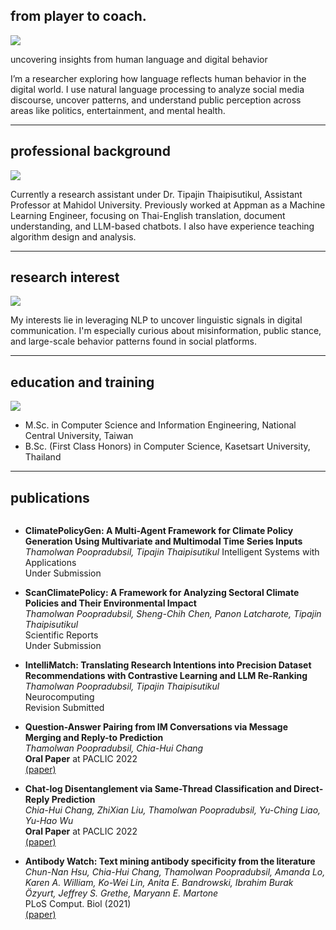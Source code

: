 ## from player to coach.

![](about-main.png)

uncovering insights from human language and digital behavior

I’m a researcher exploring how language reflects human behavior in the digital world. I use natural language processing to analyze social media discourse, uncover patterns, and understand public perception across areas like politics, entertainment, and mental health.

---

## professional background

![](about-background.png)

Currently a research assistant under Dr. Tipajin Thaipisutikul, Assistant Professor at Mahidol University. Previously worked at Appman as a Machine Learning Engineer, focusing on Thai-English translation, document understanding, and LLM-based chatbots. I also have experience teaching algorithm design and analysis.

---

## research interest

![](about-interest.png)

My interests lie in leveraging NLP to uncover linguistic signals in digital communication. I'm especially curious about misinformation, public stance, and large-scale behavior patterns found in social platforms.

---

## education and training

![](about-education.png)

-   M.Sc. in Computer Science and Information Engineering, National Central University, Taiwan
-   B.Sc. (First Class Honors) in Computer Science, Kasetsart University, Thailand

---

## publications

![]()

-   **ClimatePolicyGen: A Multi-Agent Framework for Climate Policy Generation Using Multivariate and Multimodal Time Series Inputs**
    _Thamolwan Poopradubsil, Tipajin Thaipisutikul_
    Intelligent Systems with Applications  
    Under Submission

-   **ScanClimatePolicy: A Framework for Analyzing Sectoral Climate Policies and Their Environmental Impact**  
    _Thamolwan Poopradubsil, Sheng-Chih Chen, Panon Latcharote, Tipajin Thaipisutikul_  
    Scientific Reports  
    Under Submission

-   **IntelliMatch: Translating Research Intentions into Precision Dataset Recommendations with Contrastive Learning and LLM Re-Ranking**  
    _Thamolwan Poopradubsil, Tipajin Thaipisutikul_  
    Neurocomputing  
    Revision Submitted

-   **Question-Answer Pairing from IM
    Conversations via Message Merging and Reply-to Prediction**  
    _Thamolwan Poopradubsil, Chia-Hui Chang_  
    **Oral Paper** at PACLIC 2022  
    [(paper)](https://aclanthology.org/2022.paclic-1.2.pdf)

-   **Chat-log Disentanglement via Same-Thread Classification and Direct-Reply Prediction**  
    _Chia-Hui Chang, ZhiXian Liu, Thamolwan Poopradubsil, Yu-Ching Liao, Yu-Hao Wu_  
    **Oral Paper** at PACLIC 2022  
    [(paper)](https://aclanthology.org/2022.paclic-1.11/)

-   **Antibody Watch: Text mining antibody specificity from the literature**  
    _Chun-Nan Hsu, Chia-Hui Chang, Thamolwan Poopradubsil, Amanda Lo, Karen A. William, Ko-Wei Lin, Anita E. Bandrowski, Ibrahim Burak Özyurt, Jeffrey S. Grethe, Maryann E. Martone_  
    PLoS Comput. Biol (2021)  
    [(paper)](https://journals.plos.org/ploscompbiol/article?id=10.1371/journal.pcbi.1008967)
